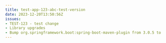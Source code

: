 ```yaml
---
title: test-app-123-abc-test-version
date: 2023-12-20T13:50:56Z
issues: 
- TEST-123 - test change
- Library upgrades
- Bump org.springframework.boot:spring-boot-maven-plugin from 3.0.5 to 3.2.1
---
```

